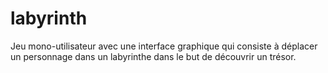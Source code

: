 # labyrinth

Jeu mono-utilisateur avec une interface  graphique qui consiste à déplacer un personnage dans un labyrinthe dans le but de  découvrir un trésor.
